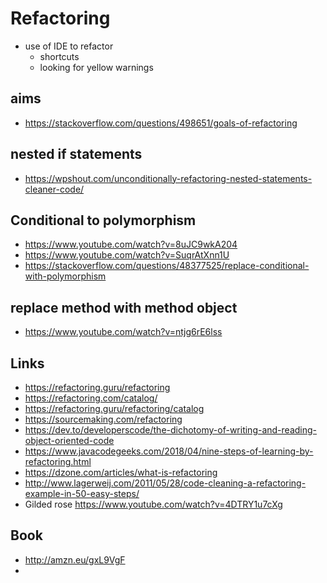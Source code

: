 # Refactoring

- use of IDE to refactor
  - shortcuts
  - looking for yellow warnings

## aims

- https://stackoverflow.com/questions/498651/goals-of-refactoring

## nested if statements

- https://wpshout.com/unconditionally-refactoring-nested-statements-cleaner-code/

## Conditional to polymorphism
- https://www.youtube.com/watch?v=8uJC9wkA204
- https://www.youtube.com/watch?v=SuqrAtXnn1U
- https://stackoverflow.com/questions/48377525/replace-conditional-with-polymorphism

## replace method with method object

- https://www.youtube.com/watch?v=ntjg6rE6lss

## Links

- https://refactoring.guru/refactoring
- https://refactoring.com/catalog/
- https://refactoring.guru/refactoring/catalog
- https://sourcemaking.com/refactoring
- https://dev.to/developerscode/the-dichotomy-of-writing-and-reading-object-oriented-code
- https://www.javacodegeeks.com/2018/04/nine-steps-of-learning-by-refactoring.html
- https://dzone.com/articles/what-is-refactoring
- http://www.lagerweij.com/2011/05/28/code-cleaning-a-refactoring-example-in-50-easy-steps/
- Gilded rose https://www.youtube.com/watch?v=4DTRY1u7cXg

## Book

- http://amzn.eu/gxL9VgF
-
